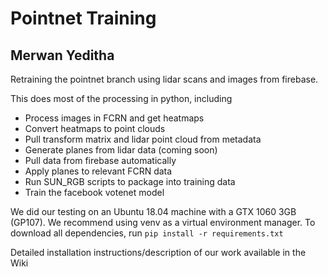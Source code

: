 # Pointnet Training
## Merwan Yeditha

Retraining the pointnet branch using lidar scans and images from firebase.

This does most of the processing in python, including
- Process images in FCRN and get heatmaps
- Convert heatmaps to point clouds
- Pull transform matrix and lidar point cloud from metadata
- Generate planes from lidar data
(coming soon)
- Pull data from firebase automatically
- Apply planes to relevant FCRN data
- Run SUN_RGB scripts to package into training data
- Train the facebook votenet model

We did our testing on an Ubuntu 18.04 machine with a GTX 1060 3GB (GP107).
We recommend using venv as a virtual environment manager.
To download all dependencies, run `pip install -r requirements.txt`

Detailed installation instructions/description of our work available in the Wiki
